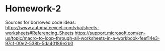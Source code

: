 # Homework-2
Sources for borrowed code ideas:
https://www.automateexcel.com/vba/sheets-worksheets#Referencing_Sheets
https://support.microsoft.com/en-us/topic/macro-to-loop-through-all-worksheets-in-a-workbook-feef14e3-97cf-00e2-538b-5da40186e2b0
